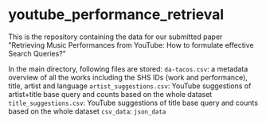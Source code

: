 # youtube_performance_retrieval
This is the repository containing the data for our submitted paper "Retrieving Music Performances from YouTube: How to formulate effective Search Queries?"

In the main directory, following files are stored:
`da-tacos.csv`: a metadata overview of all the works including the SHS IDs (work and performance), title, artist and language
`artist_suggestions.csv`: YouTube suggestions of artist+title base query and counts based on the whole dataset 
`title_suggestions.csv`: YouTube suggestions of title base query and counts based on the whole dataset 
`csv_data`: 
`json_data`
